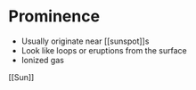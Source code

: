 # Prominence

- Usually originate near [[sunspot]]s
- Look like loops or eruptions from the surface
- Ionized gas

[[Sun]]

